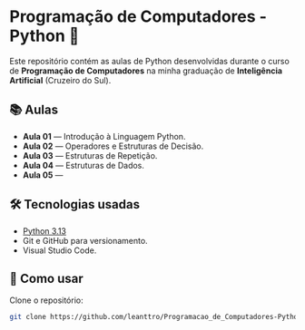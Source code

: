 # Programação de Computadores - Python 🐍

Este repositório contém as aulas de Python desenvolvidas durante o curso de **Programação de Computadores** na minha graduação de **Inteligência Artificial** (Cruzeiro do Sul).

## 📚 Aulas

- **Aula 01** — Introdução à Linguagem Python.
- **Aula 02** — Operadores e Estruturas de Decisão.
- **Aula 03** — Estruturas de Repetição.
- **Aula 04** — Estruturas de Dados.
- **Aula 05** — 

## 🛠️ Tecnologias usadas

- [Python 3.13](https://www.python.org/)
- Git e GitHub para versionamento.
- Visual Studio Code.

## 🚀 Como usar

Clone o repositório:

```bash
git clone https://github.com/leanttro/Programacao_de_Computadores-Python.git

